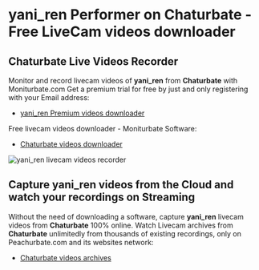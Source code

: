 # yani_ren Performer on Chaturbate - Free LiveCam videos downloader

## Chaturbate Live Videos Recorder

Monitor and record livecam videos of **yani_ren** from **Chaturbate** with Moniturbate.com
Get a premium trial for free by just and only registering with your Email address:
* [yani_ren Premium videos downloader](https://moniturbate.com/request-demo-licence-key.html)

Free livecam videos downloader - Moniturbate Software:
* [Chaturbate videos downloader](https://moniturbate.com/moniturbate-download-software.html)

![yani_ren livecam videos recorder](https://peachurnet.com/templates/moniturbate-software.png)


## Capture yani_ren videos from the Cloud and watch your recordings on Streaming

Without the need of downloading a software, capture **yani_ren** livecam videos from **Chaturbate** 100% online.
Watch Livecam archives from **Chaturbate** unlimitedly from thousands of existing recordings, only on Peachurbate.com and its websites network:
* [Chaturbate videos archives](https://peachurnet.com/)